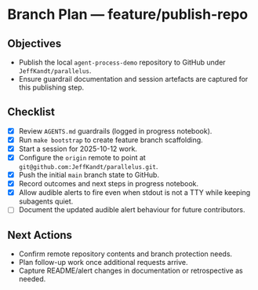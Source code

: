 # Branch Plan — feature/publish-repo

## Objectives
- Publish the local `agent-process-demo` repository to GitHub under `JeffKandt/parallelus`.
- Ensure guardrail documentation and session artefacts are captured for this publishing step.

## Checklist
- [x] Review `AGENTS.md` guardrails (logged in progress notebook).
- [x] Run `make bootstrap` to create feature branch scaffolding.
- [x] Start a session for 2025-10-12 work.
- [x] Configure the `origin` remote to point at `git@github.com:JeffKandt/parallelus.git`.
- [x] Push the initial `main` branch state to GitHub.
- [x] Record outcomes and next steps in progress notebook.
- [x] Allow audible alerts to fire even when stdout is not a TTY while keeping subagents quiet.
- [ ] Document the updated audible alert behaviour for future contributors.

## Next Actions
- Confirm remote repository contents and branch protection needs.
- Plan follow-up work once additional requests arrive.
- Capture README/alert changes in documentation or retrospective as needed.

